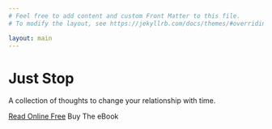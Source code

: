 ```yaml
---
# Feel free to add content and custom Front Matter to this file.
# To modify the layout, see https://jekyllrb.com/docs/themes/#overriding-theme-defaults

layout: main
---
```

# Just Stop

A collection of thoughts to change your relationship with time.

<a class="ui primary button" href="/intro/on-time">Read Online Free</a>
<a class="ui green button">Buy The eBook</a>
